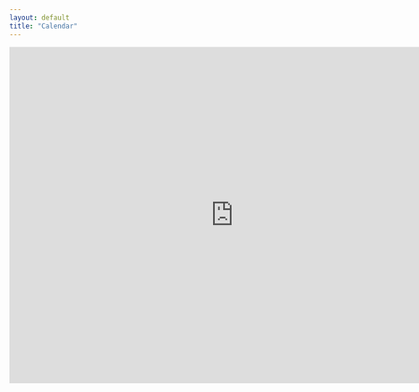 ```yaml
---
layout: default
title: "Calendar"
---
```


<iframe src="https://calendar.google.com/calendar/embed?src=will.landau%40gmail.com&ctz=America/New_York" style="border: 0" width="800" height="600" frameborder="0" scrolling="no"></iframe>
